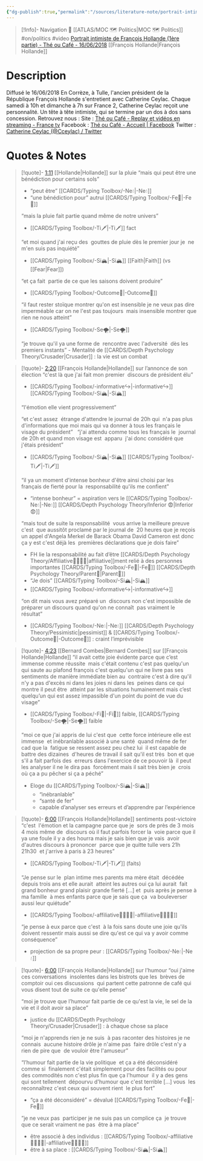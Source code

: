 ```yaml
---
{"dg-publish":true,"permalink":"/sources/literature-note/portrait-intimiste-de-francois-hollande-1ere-partie-the-ou-cafe-2018/","noteIcon":"","created":"2023-04-20T14:35:21.066+02:00","updated":"2023-04-21T14:25:36.651+02:00"}
---
```


> [!Info]- Navigation 💠
> [[ATLAS/MOC 🗺️ Politics\|MOC 🗺️ Politics]]  #on/politics #video 
> [Portrait intimiste de François Hollande (1ère partie) - Thé ou Café - 16/06/2018](https://www.youtube.com/watch?v=IYwLTmBnwKk) 
[[François Hollande\|François Hollande]]
# Description
Diffusé le 16/06/2018 En Corrèze, à Tulle, l'ancien président de la République François Hollande s'entretient avec Catherine Ceylac. Chaque samedi à 10h et dimanche à 7h sur France 2, Catherine Ceylac reçoit une personnalité. Un tête à tête intimiste, qui se termine par un dos à dos sans concession. 
Retrouvez nous : 
Site : [Thé ou Café - Replay et vidéos en streaming - France tv](https://www.france.tv/france-2/the-ou-cafe/)
Facebook : [Thé ou Café - Accueil | Facebook](https://www.facebook.com/theoucafef2/)
Twitter : [Catherine Ceylac (@Cceylac) / Twitter](https://twitter.com/cceylac)

# Quotes & Notes

> [!quote]- [1:11](https://youtu.be/IYwLTmBnwKk?t=71) [[Hollande\|Hollande]] sur la pluie
> “mais qui peut être une bénédiction pour certains sols” 
> - “peut être” [[CARDS/Typing Toolbox/-Ne💧\|-Ne💧]]  
> - “une bénédiction pour” autrui [[CARDS/Typing Toolbox/-Fe💉\|-Fe💉]] 
> 
>“mais la pluie fait partie quand même de notre univers” 
> - [[CARDS/Typing Toolbox/-Ti🗡️\|-Ti🗡️]] fact 
> 
> “et moi quand j'ai reçu des  gouttes de pluie dès le premier jour je  ne m'en suis pas inquiété” 
> - [[CARDS/Typing Toolbox/-Si🏔️\|-Si🏔️]] [[Faith\|Faith]] (vs [[Fear\|Fear]])
> 
> “et ça fait  partie de ce que les saisons doivent produire” 
> - [[CARDS/Typing Toolbox/-Outcome🎯\|-Outcome🎯]]   
> 
> “il faut rester stoïque montrer qu'on est insensible je ne veux pas dire imperméable car on ne l'est pas toujours  mais insensible montrer que rien ne nous atteint” 
> - [[CARDS/Typing Toolbox/-Se🌪️\|-Se🌪️]] 
> 
> “je trouve qu'il ya une forme de  rencontre avec l'adversité  dès les premiers instants” - Mentalité de [[CARDS/Depth Psychology Theory/Crusader\|Crusader]] : la vie est un combat 

> [!quote]- [2:20](https://www.youtube.com/watch?v=IYwLTmBnwKk&t=140s)  [[François Hollande\|Hollande]] sur l’annonce de son élection
> “c'est là que j'ai fait mon premier  discours de président élu” 
> - [[CARDS/Typing Toolbox/-informative↪️\|-informative↪️]] [[CARDS/Typing Toolbox/-Si🏔️\|-Si🏔️]] 
> 
> “l'émotion elle vient progressivement” 
> 
>  “et c'est assez  étrange d'attendre le journal de 20h qui  n'a pas plus d'informations que moi mais qui va donner à tous les français le  visage du président” 
>   
>  “j'ai attendu comme tous les français le  journal de 20h et quand mon visage est  apparu  j'ai donc considéré que j'étais président” 
>  - [[CARDS/Typing Toolbox/-Si🏔️\|-Si🏔️]] [[CARDS/Typing Toolbox/-Ti🗡️\|-Ti🗡️]] 
>  
>  “il ya un moment d'intense bonheur d'être ainsi choisi par les  français de fierté pour la  responsabilité qu'ils me confient” 
>  - “intense bonheur” = aspiration vers le [[CARDS/Typing Toolbox/-Ne💧\|-Ne💧]] [[CARDS/Depth Psychology Theory/Inferior 😨\|Inferior 😨]]  
>  
>  “mais tout de suite la responsabilité  vous arrive la meilleure preuve c'est  que aussitôt proclamé par le journal de  20 heures que je reçois un appel d'Angela Merkel de Barack Obama David Cameron est donc ça y est c'est déjà les  premières déclarations que je dois faire” 
>  - FH lie la responsabilité au fait d’être [[CARDS/Depth Psychology Theory/Affiliative👨‍👩‍👧‍👦\|affiliative]]ment relié à des personnes importantes  [[CARDS/Typing Toolbox/-Fe💉\|-Fe💉]]  [[CARDS/Depth Psychology Theory/Parent🤨\|Parent🤨]]
>  - “Je dois” [[CARDS/Typing Toolbox/-Si🏔️\|-Si🏔️]] 
>  - [[CARDS/Typing Toolbox/-informative↪️\|-informative↪️]]  
>  
>  “on dit mais vous avez préparé un  discours non c'est impossible de  préparer un discours quand qu'on ne connaît  pas vraiment le résultat” 
>  - [[CARDS/Typing Toolbox/-Ne💧\|-Ne💧]] [[CARDS/Depth Psychology Theory/Pessimistic\|pessimist]] & [[CARDS/Typing Toolbox/-Outcome🎯\|-Outcome🎯]] : craint l’imprévisible 

> [!quote]-  [4:23](https://youtu.be/IYwLTmBnwKk?t=263) [[Bernard Combes\|Bernard Combes]] sur  [[François Hollande\|Hollande]]
>  “il avait cette joie évidente  parce que c’est immense comme réussite  mais c'était contenu c'est pas quelqu'un  qui saute au plafond françois c'est quelqu'un qui ne livre pas ses  sentiments de manière immédiate bien au  contraire c'est à dire qu'il n'y a pas d'excès ni dans les joies ni dans les  peines dans ce qui montre il peut être  atteint par les situations humainement mais c’est quelqu’un qui est assez impassible d'un point du point de vue du visage”  
>  - [[CARDS/Typing Toolbox/-Fi🔱\|-Fi🔱]] faible, [[CARDS/Typing Toolbox/-Se🌪️\|-Se🌪️]] faible 
>  
>   “moi ce que j'ai appris de lui c'est que  cette force intérieure elle est immense  et inébranlable associé à une santé  quand même de fer cad que la  fatigue se ressent assez peu chez lui  il est capable de battre des dizaines  d'heures de travail il sait qu'il est très  bon et que s'il a fait parfois des  erreurs dans l'exercice de ce pouvoir là  il peut les analyser il ne le dira pas  forcément mais il sait très bien je  crois où ça a pu pêcher si ça a péché” 
>   - Eloge du [[CARDS/Typing Toolbox/-Si🏔️\|-Si🏔️]] 
> 	  - “inébranlable” 
> 	  - “santé de fer” 
> 	  - capable d’analyser ses erreurs et d’apprendre par l’expérience 

> [!quote]- [6:00](https://youtu.be/IYwLTmBnwKk?t=361)  [[François Hollande\|Hollande]] sentiments post-victoire
> “c'est  l'émotion et la campagne parce que je  sors de près de 3 mois 4 mois même de  discours où il faut parfois forcer la  voie parce que il ya une foule il y a des hourra mais je sais bien que je vais  avoir d'autres discours à prononcer  parce que je quitte tulle vers 21h 21h30  et j'arrive à paris à 23 heures” 
> - [[CARDS/Typing Toolbox/-Ti🗡️\|-Ti🗡️]] (faits)
> 
> “Je pense sur le  plan intime mes parents ma mère était  décédée depuis trois ans et elle aurait  atteint les autres oui ça lui aurait  fait grand bonheur grand plaisir grande fierté […] et  puis après je pense à ma famille  à mes enfants parce que je sais que ça  va bouleverser aussi leur quiétude”  
> - [[CARDS/Typing Toolbox/-affiliative👨‍👩‍👧‍👦\|-affiliative👨‍👩‍👧‍👦]] 
> 
> “je pense à eux parce que c'est  à la fois sans doute une joie qu'ils doivent ressentir mais aussi se dire qu'est ce qui va y avoir comme conséquence” 
> - projection de sa propre peur : [[CARDS/Typing Toolbox/-Ne💧\|-Ne💧]] 
> 

> [!quote]- [6:00](https://youtu.be/IYwLTmBnwKk?t=361)  [[François Hollande\|Hollande]] sur l’humour
> “oui j'aime ces conversations  insolentes dans les bistrots que les  brèves de comptoir oui ces discussions  qui partent cette patronne de café qui  vous disent tout de suite ce qu'elle pense” 
> 
> “moi je trouve que l’humour fait partie de ce qu'est la vie, le sel de la  vie et il doit avoir sa place” 
> - justice du [[CARDS/Depth Psychology Theory/Crusader\|Crusader]] : à chaque chose sa place
> 
> “moi je n'apprends rien je ne suis  à pas raconter des histoires je ne connais  aucune histoire drôle je n'aime pas  faire drôle c'est n'y a rien de pire que  de vouloir être l'amuseur”
> 
> “l’humour fait partie de la vie politique  et ça a été déconsidéré comme si  finalement c'était simplement pour des facilités ou pour des commodités non c'est plus fin que ça l'humour  il y a des gens qui sont tellement  dépourvu d'humour que c'est terrible […] vous  les reconnaîtrez c'est ceux qui souvent rient  le plus fort” 
> - “ça a été déconsidéré” = dévalué  [[CARDS/Typing Toolbox/-Fe💉\|-Fe💉]] 
> 
>”je ne veux pas  participer je ne suis pas un complice ça  je trouve que ce serait vraiment ne pas  être à ma place”
> - être associé à des individus :  [[CARDS/Typing Toolbox/-affiliative👨‍👩‍👧‍👦\|-affiliative👨‍👩‍👧‍👦]] 
> - être à sa place : [[CARDS/Typing Toolbox/-Si🏔️\|-Si🏔️]] 
